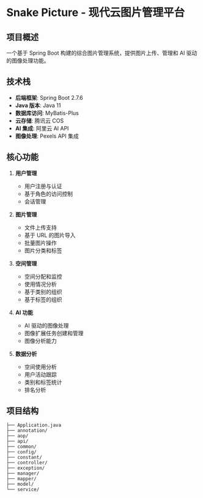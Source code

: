 # Snake Picture - 现代云图片管理平台

## 项目概述

一个基于 Spring Boot 构建的综合图片管理系统，提供图片上传、管理和 AI 驱动的图像处理功能。

## 技术栈

- **后端框架**: Spring Boot 2.7.6
- **Java 版本**: Java 11
- **数据库访问**: MyBatis-Plus
- **云存储**: 腾讯云 COS
- **AI 集成**: 阿里云 AI API
- **图像处理**: Pexels API 集成

## 核心功能

1. **用户管理**

   - 用户注册与认证
   - 基于角色的访问控制
   - 会话管理

2. **图片管理**

   - 文件上传支持
   - 基于 URL 的图片导入
   - 批量图片操作
   - 图片分类和标签

3. **空间管理**

   - 空间分配和监控
   - 使用情况分析
   - 基于类别的组织
   - 基于标签的组织

4. **AI 功能**

   - AI 驱动的图像处理
   - 图像扩展任务创建和管理
   - 图像分析能力

5. **数据分析**
   - 空间使用分析
   - 用户活动跟踪
   - 类别和标签统计
   - 排名分析

## 项目结构

```src/main/java/fun/timu/init/
├── Application.java
├── annotation/
├── aop/
├── api/
├── common/
├── config/
├── constant/
├── controller/
├── exception/
├── manager/
├── mapper/
├── model/
└── service/
```
